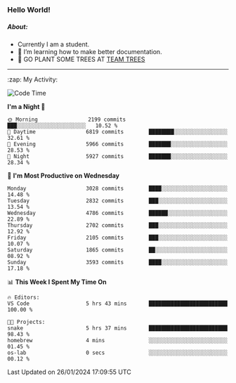 ### Hello World!

##### About:
- Currently I am a student.
- 🌱 I’m learning how to make better documentation.
- 🌱 GO PLANT SOME TREES AT [TEAM TREES](https://teamtrees.org/)

---
  <summary>:zap: My Activity:</summary>
  
<!--START_SECTION:waka-->
![Code Time](http://img.shields.io/badge/Code%20Time-1%2C274%20hrs%2011%20mins-blue)

**I'm a Night 🦉** 

```text
🌞 Morning                2199 commits        ███░░░░░░░░░░░░░░░░░░░░░░   10.52 % 
🌆 Daytime                6819 commits        ████████░░░░░░░░░░░░░░░░░   32.61 % 
🌃 Evening                5966 commits        ███████░░░░░░░░░░░░░░░░░░   28.53 % 
🌙 Night                  5927 commits        ███████░░░░░░░░░░░░░░░░░░   28.34 % 
```
📅 **I'm Most Productive on Wednesday** 

```text
Monday                   3028 commits        ████░░░░░░░░░░░░░░░░░░░░░   14.48 % 
Tuesday                  2832 commits        ███░░░░░░░░░░░░░░░░░░░░░░   13.54 % 
Wednesday                4786 commits        ██████░░░░░░░░░░░░░░░░░░░   22.89 % 
Thursday                 2702 commits        ███░░░░░░░░░░░░░░░░░░░░░░   12.92 % 
Friday                   2105 commits        ███░░░░░░░░░░░░░░░░░░░░░░   10.07 % 
Saturday                 1865 commits        ██░░░░░░░░░░░░░░░░░░░░░░░   08.92 % 
Sunday                   3593 commits        ████░░░░░░░░░░░░░░░░░░░░░   17.18 % 
```


📊 **This Week I Spent My Time On** 

```text
🔥 Editors: 
VS Code                  5 hrs 43 mins       █████████████████████████   100.00 % 

🐱‍💻 Projects: 
snake                    5 hrs 37 mins       █████████████████████████   98.43 % 
homebrew                 4 mins              ░░░░░░░░░░░░░░░░░░░░░░░░░   01.45 % 
os-lab                   0 secs              ░░░░░░░░░░░░░░░░░░░░░░░░░   00.12 % 
```


 Last Updated on 26/01/2024 17:09:55 UTC
<!--END_SECTION:waka-->
